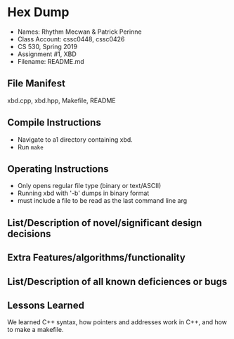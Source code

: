 # Hex Dump
* Names: Rhythm Mecwan & Patrick Perinne
* Class Account: cssc0448, cssc0426
* CS 530, Spring 2019
* Assignment #1, XBD
* Filename: README.md

## File Manifest
xbd.cpp, xbd.hpp, Makefile, README

## Compile Instructions
* Navigate to a1 directory containing xbd.
* Run `make`

## Operating Instructions
* Only opens regular file type (binary or text/ASCII)
* Running xbd with '-b' dumps in binary format
* must include a file to be read as the last command line arg

## List/Description of novel/significant design decisions

## Extra Features/algorithms/functionality

## List/Description of all known deficiences or bugs

## Lessons Learned
We learned C++ syntax, how pointers and addresses work in C++, and how to make a makefile.
